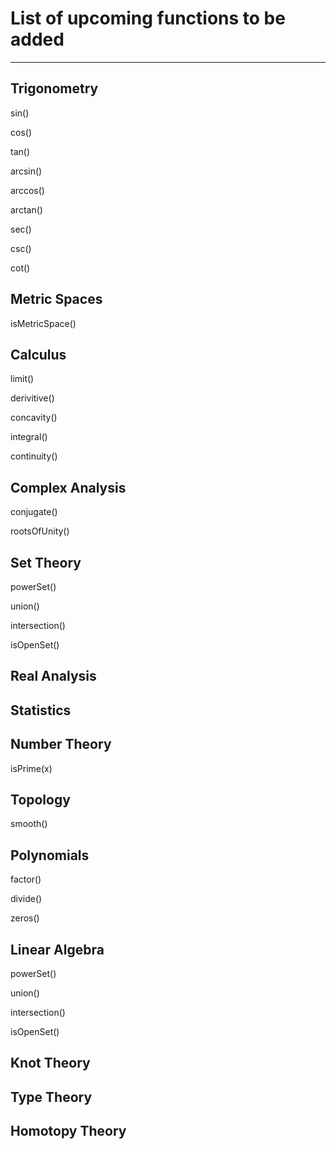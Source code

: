 # List of upcoming functions to be added
---

## Trigonometry

sin()

cos()

tan()

arcsin()

arccos()

arctan()

sec()

csc()

cot()

## Metric Spaces

isMetricSpace()

## Calculus
limit()

derivitive()

concavity()

integral()

continuity()

## Complex Analysis

conjugate()

rootsOfUnity()

## Set Theory

powerSet()

union()

intersection()

isOpenSet()

## Real Analysis

## Statistics



## Number Theory

isPrime(x)

## Topology

smooth()

## Polynomials
factor()

divide()

zeros()
## Linear Algebra

powerSet()

union()

intersection()

isOpenSet()

## Knot Theory

## Type Theory

## Homotopy Theory

